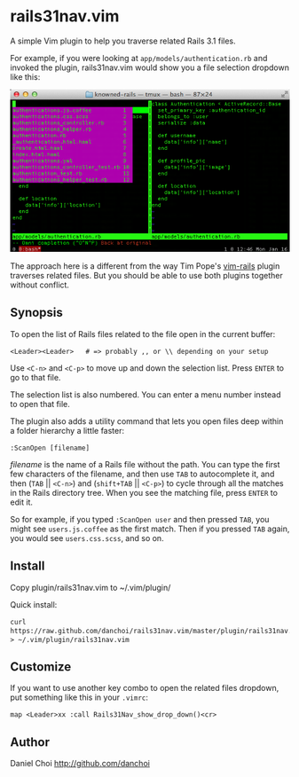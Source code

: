 # rails31nav.vim

A simple Vim plugin to help you traverse related Rails 3.1 files.

For example, if you were looking at `app/models/authentication.rb` and invoked
the plugin, rails31nav.vim would show you a file selection dropdown like this:

![screenshot](https://github.com/danchoi/rails31nav.vim/raw/master/screen.png)

The approach here is a different from the way Tim Pope's [vim-rails][vim-rails]
plugin traverses related files. But you should be able to use both plugins
together without conflict.

[vim-rails]:https://github.com/vim-ruby/vim-ruby/tree/master/ftdetect

## Synopsis


To open the list of Rails files related to the file open in the current buffer:

    <Leader><Leader>   # => probably ,, or \\ depending on your setup

Use `<C-n>` and `<C-p>` to move up and down the selection list. Press `ENTER`
to go to that file.

The selection list is also numbered. You can enter a menu number instead to
open that file.

The plugin also adds a utility command that lets you open files 
deep within a folder hierarchy a little faster:

    :ScanOpen [filename]

_filename_ is the name of a Rails file without the path. You can type the first
few characters of the filename, and then use `TAB` to autocomplete it, and then
(`TAB` || `<C-n>`) and (`shift+TAB` || `<C-p>`) to cycle through all the matches in the Rails directory
tree. When you see the matching file, press `ENTER` to edit it.

So for example, if you typed `:ScanOpen user` and then pressed `TAB`, you might
see `users.js.coffee` as the first match. Then if you pressed `TAB` again, you
would see `users.css.scss`, and so on.
  
## Install

Copy plugin/rails31nav.vim to ~/.vim/plugin/

Quick install:

    curl https://raw.github.com/danchoi/rails31nav.vim/master/plugin/rails31nav.vim > ~/.vim/plugin/rails31nav.vim

## Customize

If you want to use another key combo to open the related files dropdown, put
something like this in your `.vimrc`:

    map <Leader>xx :call Rails31Nav_show_drop_down()<cr>




## Author

Daniel Choi http://github.com/danchoi
